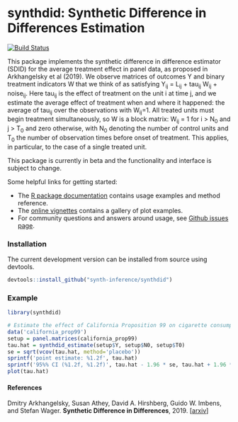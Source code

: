 # synthdid: Synthetic Difference in Differences Estimation

[![Build Status](https://dev.azure.com/grf-labs/synth-inference/_apis/build/status/synth-inference.synthdid?branchName=master)](https://dev.azure.com/grf-labs/synth-inference/_build/latest?definitionId=4&branchName=master)

This package implements the synthetic difference in difference estimator (SDID) for the average treatment effect in panel data,
as proposed in Arkhangelsky et al (2019). We observe matrices of outcomes Y and binary treatment indicators W
that we think of as satisfying Y<sub>ij</sub> = L<sub>ij</sub> + tau<sub>ij</sub> W<sub>ij</sub> + noise<sub>ij</sub>.
Here tau<sub>ij</sub> is the effect of treatment on the unit i at time j, and we estimate the average effect of
treatment when and where it happened: the average of tau<sub>ij</sub> over the observations with W<sub>ij</sub>=1.
All treated units must begin treatment simultaneously, so W is a block matrix: W<sub>ij</sub> = 1 for i > N<sub>0</sub> and j > T<sub>0</sub>
and zero otherwise, with N<sub>0</sub> denoting the number of control units and T<sub>0</sub> the number of observation times
before onset of treatment. This applies, in particular, to the case of a single treated unit.


This package is currently in beta and the functionality and interface is subject to change.

Some helpful links for getting started:

- The [R package documentation](https://synth-inference.github.io/synthdid/) contains usage examples and method reference.
- The [online vignettes](https://synth-inference.github.io/synthdid/articles/more-plotting.html) contains a gallery of plot examples.
- For community questions and answers around usage, see [Github issues page](https://github.com/synth-inference/synthdid/issues).

### Installation

The current development version can be installed from source using devtools.

```R
devtools::install_github("synth-inference/synthdid")
```

### Example

```R
library(synthdid)

# Estimate the effect of California Proposition 99 on cigarette consumption
data('california_prop99')
setup = panel.matrices(california_prop99)
tau.hat = synthdid_estimate(setup$Y, setup$N0, setup$T0)
se = sqrt(vcov(tau.hat, method='placebo'))
sprintf('point estimate: %1.2f', tau.hat)
sprintf('95%% CI (%1.2f, %1.2f)', tau.hat - 1.96 * se, tau.hat + 1.96 * se)
plot(tau.hat)
```

#### References
Dmitry Arkhangelsky, Susan Athey, David A. Hirshberg, Guido W. Imbens, and Stefan Wager.
<b>Synthetic Difference in Differences</b>, 2019.
[<a href="https://arxiv.org/abs/1812.09970">arxiv</a>]
